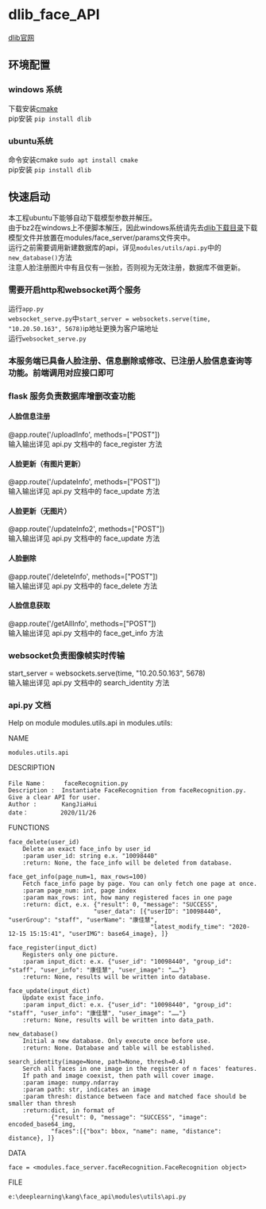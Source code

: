 # dlib_face_API
[dlib官网](http://dlib.net/compile.html)
## 环境配置
### windows 系统
下载安装[cmake](https://cmake.org/download/)   
pip安装   `pip install dlib`  
### ubuntu系统
命令安装cmake   `sudo apt install cmake`  
pip安装   `pip install dlib`  
## 快速启动
本工程ubuntu下能够自动下载模型参数并解压。   
由于bz2在windows上不便脚本解压，因此windows系统请先去[dlib下载目录](http://dlib.net/files/)下载模型文件并放置在modules/face_server/params文件夹中。   
运行之前需要调用新建数据库的api，详见`modules/utils/api.py`中的`new_database()`方法  
注意人脸注册图片中有且仅有一张脸，否则视为无效注册，数据库不做更新。  
### 需要开启http和websocket两个服务
运行`app.py`   
`websocket_serve.py`中`start_server = websockets.serve(time, "10.20.50.163", 5678)`ip地址更换为客户端地址  
运行`websocket_serve.py`  
### 本服务端已具备人脸注册、信息删除或修改、已注册人脸信息查询等功能。前端调用对应接口即可

### flask 服务负责数据库增删改查功能
#### 人脸信息注册  
@app.route('/uploadInfo', methods=["POST"])  
输入输出详见 api.py 文档中的 face_register 方法  
#### 人脸更新（有图片更新）  
@app.route('/updateInfo', methods=["POST"])  
输入输出详见 api.py 文档中的 face_update 方法  
#### 人脸更新（无图片）  
@app.route('/updateInfo2', methods=["POST"])  
输入输出详见 api.py 文档中的 face_update 方法  
#### 人脸删除  
@app.route('/deleteInfo', methods=["POST"])  
输入输出详见 api.py 文档中的 face_delete 方法  
#### 人脸信息获取  
@app.route('/getAllInfo', methods=["POST"])  
输入输出详见 api.py 文档中的 face_get_info 方法  

### websocket负责图像帧实时传输
start_server = websockets.serve(time, "10.20.50.163", 5678)   
输入输出详见 api.py 文档中的 search_identity 方法

### api.py 文档
Help on module modules.utils.api in modules.utils:

NAME

    modules.utils.api

DESCRIPTION

    File Name：     faceRecognition.py
    Description :  Instantiate FaceRecognition from faceRecognition.py. Give a clear API for user.
    Author :       KangJiaHui
    date：         2020/11/26

FUNCTIONS

    face_delete(user_id)
        Delete an exact face_info by user_id
        :param user_id: string e.x. "10098440"
        :return: None, the face_info will be deleted from database.
    
    face_get_info(page_num=1, max_rows=100)
        Fetch face_info page by page. You can only fetch one page at once.
        :param page_num: int, page index
        :param max_rows: int, how many registered faces in one page
        :return: dict, e.x. {"result": 0, "message": "SUCCESS",
                            "user_data": [{"userID": "10098440", "userGroup": "staff", "userName": "康佳慧",
                                            "latest_modify_time": "2020-12-15 15:15:41", "userIMG": base64_image}, ]}
    
    face_register(input_dict)
        Registers only one picture.
        :param input_dict: e.x. {"user_id": "10098440", "group_id": "staff", "user_info": "康佳慧", "user_image": "……"}
        :return: None, results will be written into database.
    
    face_update(input_dict)
        Update exist face_info.
        :param input_dict: e.x. {"user_id": "10098440", "group_id": "staff", "user_info": "康佳慧", "user_image": "……"}
        :return: None, results will be written into data_path.
    
    new_database()
        Initial a new database. Only execute once before use.
        :return: None. Database and table will be established.
    
    search_identity(image=None, path=None, thresh=0.4)
        Serch all faces in one image in the register of n faces' features.
        If path and image coexist, then path will cover image.
        :param image: numpy.ndarray
        :param path: str, indicates an image
        :param thresh: distance between face and matched face should be smaller than thresh
        :return:dict, in format of
                {"result": 0, "message": "SUCCESS", "image": encoded_base64_img,
                "faces":[{"box": bbox, "name": name, "distance": distance}, ]}

DATA

    face = <modules.face_server.faceRecognition.FaceRecognition object>

FILE

    e:\deeplearning\kang\face_api\modules\utils\api.py
